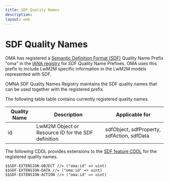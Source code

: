 ```yaml
---
title: SDF Quality Names
description:
layout: web
---
```


# SDF Quality Names

OMA has registered a [Semantic Definition Format (SDF)](https://datatracker.ietf.org/doc/draft-ietf-asdf-sdf/) Quality Name Prefix "oma" in the [IANA registry](https://www.iana.org/assignments/sdf/sdf.xhtml#sdf-quality-name-prefixes) for SDF Quality Name Prefixes. OMA uses this prefix to include LwM2M specific information in the LwM2M models represented with SDF.

OMNA SDF Quality Names Registry maintains the SDF quality names that can be used together with the registered prefix.

The following table table contains currently registered quality names.

| Quality Name | Description                                        | Applicable for                            |
|--------------|----------------------------------------------------|-------------------------------------------|
| id           | LwM2M Object or Resource ID for the SDF definition | sdfObject, sdfProperty, sdfAction, sdfData|


The following CDDL provides extensions to the [SDF feature CDDL](https://github.com/ietf-wg-asdf/SDF/blob/master/sdf-feature.cddl) for the registered quality names.

```
$$SDF-EXTENSION-OBJECT //= ("oma:id" => uint)
$$SDF-EXTENSION-DATA //= ("oma:id" => uint)
$$SDF-EXTENSION-ACTION //= ("oma:id" => uint)
```
